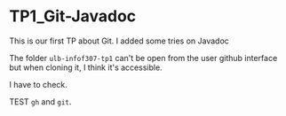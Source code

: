 # TP1_Git-Javadoc

This is our first TP about Git. I added some tries on Javadoc


The folder `ulb-infof307-tp1` can't be open from the user github interface but when cloning it, I think it's accessible. 

I have to check.


TEST `gh` and `git`.